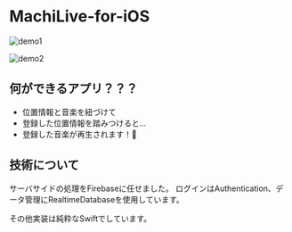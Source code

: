 # MachiLive-for-iOS

![demo1](https://raw.githubusercontent.com/wiki/kwtkMe/MachiLive-for-iOS/images/demo1_result.GIF)

![demo2](https://raw.github.com/wiki/kwtkMe/MachiLive-for-iOS/images/demo2_result.GIF)

## 何ができるアプリ？？？

- 位置情報と音楽を紐づけて
- 登録した位置情報を踏みつけると...
- 登録した音楽が再生されます！🎉

## 技術について

サーバサイドの処理をFirebaseに任せました。
ログインはAuthentication、データ管理にRealtimeDatabaseを使用しています。

その他実装は純粋なSwiftでしています。
